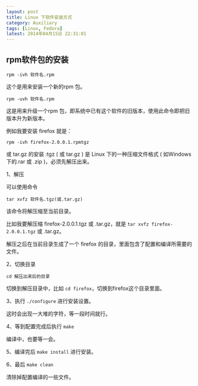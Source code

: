 ```yaml
---
layout: post
title: Linux 下软件安装方式
category: Auxiliary
tags: [Linux, Fedora]
latest: 2014年04月15日 22:31:01
---
```


rpm软件包的安装
-

```
rpm -ivh 软件名.rpm
```

这个是用来安装一个新的rpm 包。

```
rpm -uvh 软件名.rpm
```

这是用来升级一个rpm 包，即系统中已有这个软件的旧版本，使用此命令即把旧版本升为新版本。

例如我要安装 firefox 就是：

```
rpm -ivh firefox-2.0.0.1.rpmtgz
```

或 tar.gz 的安装 :tgz ( 或 tar.gz ) 是 Linux 下的一种压缩文件格式 ( 如Windows下的.rar 或 .zip )，必须先解压出来。

1、解压

可以使用命令

```
tar xvfz 软件名.tgz(或.tar.gz)
```

该命令将解压缩至当前目录。

比如我要解压缩 firefox-2.0.0.1.tgz 或 .tar.gz，就是 `tar xvfz firefox- 2.0.0.1.tgz` 或 .tar.gz。

解压之后在当前目录生成了一个	firefox 的目录，里面包含了配置和编译所需要的文件。

2、切换目录

```
cd 解压出来后的目录
```

切换到解压目录中，比如 `cd firefox`，切换到firefox这个目录里面。

3、执行 `./configure` 进行安装设置。

这时会出现一大堆的字符，等一段时间就行。

4、等到配置完成后执行 `make`

编译中，也要等一会。

5、编译完后 `make install` 进行安装。

6、最后 `make clean`

清除掉配置编译的一些文件。

